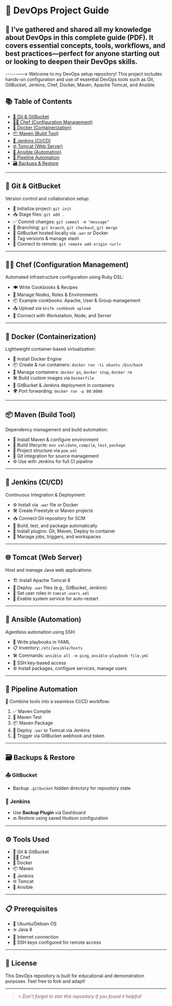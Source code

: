 # 🚀 DevOps Project Guide

📘 I’ve gathered and shared all my knowledge about DevOps in this complete guide (PDF). It covers essential concepts, tools, workflows, and best practices—perfect for anyone starting out or looking to deepen their DevOps skills.
------------------------------------------------------------------------------------------------------------------------------------------------------------------------------------------------------------------------------------

--------> Welcome to my DevOps setup repository! This project includes hands-on configuration and use of essential DevOps tools such as Git, GitBucket, Jenkins, Chef, Docker, Maven, Apache Tomcat, and Ansible.

## 📚 Table of Contents

- [🔧 Git & GitBucket](#-git--gitbucket)
- [👨‍🍳 Chef (Configuration Management)](#-chef-configuration-management)
- [🐳 Docker (Containerization)](#-docker-containerization)
- [📦 Maven (Build Tool)](#-maven-build-tool)
- [🧪 Jenkins (CI/CD)](#-jenkins-cicd)
- [🌐 Tomcat (Web Server)](#-tomcat-web-server)
- [🤖 Ansible (Automation)](#-ansible-automation)
- [🔁 Pipeline Automation](#-pipeline-automation)
- [🗃️ Backups & Restore](#️-backups--restore)

---

## 🔧 Git & GitBucket

Version control and collaboration setup:

- 🧱 Initialize project: `git init`
- 📥 Stage files: `git add .`
- ✅ Commit changes: `git commit -m "message"`
- 🌿 Branching: `git branch`, `git checkout`, `git merge`
- 🐙 GitBucket hosted locally via `.war` or Docker
- 📌 Tag versions & manage stash
- 🔗 Connect to remote: `git remote add origin <url>`

---

## 👨‍🍳 Chef (Configuration Management)

Automated infrastructure configuration using Ruby DSL:

- 🍽️ Write Cookbooks & Recipes
- 🔁 Manage Nodes, Roles & Environments
- 📦 Example cookbooks: Apache, User & Group management
- 📤 Upload via `knife cookbook upload`
- 🧩 Connect with Workstation, Node, and Server

---

## 🐳 Docker (Containerization)

Lightweight container-based virtualization:

- 🔧 Install Docker Engine
- 📦 Create & run containers: `docker run -ti ubuntu /bin/bash`
- 📂 Manage containers: `docker ps`, `docker stop`, `docker rm`
- 🛠️ Build custom images via `Dockerfile`
- 🚢 GitBucket & Jenkins deployment in containers
- 🌍 Port forwarding: `docker run -p 80:8080`

---

## 📦 Maven (Build Tool)

Dependency management and build automation:

- 🔨 Install Maven & configure environment
- 🧪 Build lifecycle: `mvn validate`, `compile`, `test`, `package`
- 📁 Project structure via `pom.xml`
- 🔗 Git integration for source management
- ⚙️ Use with Jenkins for full CI pipeline

---

## 🧪 Jenkins (CI/CD)

Continuous Integration & Deployment:

- ⚙️ Install via `.war` file or Docker
- 🛠️ Create Freestyle or Maven projects
- 📥 Connect Git repository for SCM
- 🧱 Build, test, and package automatically
- 🔌 Install plugins: Git, Maven, Deploy to container
- 🧰 Manage jobs, triggers, and workspaces

---

## 🌐 Tomcat (Web Server)

Host and manage Java web applications:

- 🏗️ Install Apache Tomcat 8
- 📁 Deploy `.war` files (e.g., GitBucket, Jenkins)
- 🔐 Set user roles in `tomcat-users.xml`
- 🔄 Enable system service for auto-restart

---

## 🤖 Ansible (Automation)

Agentless automation using SSH:

- 🧠 Write playbooks in YAML
- 📋 Inventory: `/etc/ansible/hosts`
- 🛠️ Commands: `ansible all -m ping`, `ansible-playbook file.yml`
- 🔐 SSH key-based access
- ⚙️ Install packages, configure services, manage users

---

## 🔁 Pipeline Automation

🧩 Combine tools into a seamless CI/CD workflow:

1. ✅ Maven Compile
2. 🧪 Maven Test
3. 📦 Maven Package
4. 🚀 Deploy `.war` to Tomcat via Jenkins
5. 🔁 Trigger via GitBucket webhook and token

---

## 🗃️ Backups & Restore

### 📤 GitBucket
- Backup `.gitbucket` hidden directory for repository state

### 💾 Jenkins
- Use **Backup Plugin** via Dashboard
- 🔙 Restore using saved Hudson configuration

---

## ⚙️ Tools Used

- 🐙 Git & GitBucket
- 👨‍🍳 Chef
- 🐳 Docker
- 📦 Maven
- 🧪 Jenkins
- 🌐 Tomcat
- 🤖 Ansible

---

## 📋 Prerequisites

- 🐧 Ubuntu/Debian OS
- ☕ Java 8
- 📡 Internet connection
- 🔐 SSH keys configured for remote access

---

## 📜 License

This DevOps repository is built for educational and demonstration purposes. Feel free to fork and adapt!

---

> ⭐ *Don’t forget to star this repository if you found it helpful!*


